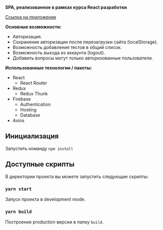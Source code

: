 **SPA, реализованное в рамках курса React разработки**  

[Ссылка на приложение](https://react-quiz-d5af3.web.app)  

__Основные возможности:__  

+ Авторизация.
+ Сохранение авторизации после перезагрузки сайта (localStorage).
+ Возможность добавления тестов в общий список.
+ Возможность выхода из аккаунта (logout).
+ Добавить вопросы могут только авторизованные пользователи.

**Использованные технологии / пакеты:**  

- React
    - React Router
- Redux
    - Redux Thunk
- Firebase
    - Authentication
    - Hosting
    - Database
- Axios

## Инициализация  

Запустить команду `npm install`  

## Доступные скрипты  

В директории проекта вы можете запустить следующие скрипты:  

### `yarn start`  

Запуск проекта в development mode.<br />  

### `yarn build`  

Построение production версии в папку `build`.<br />  

